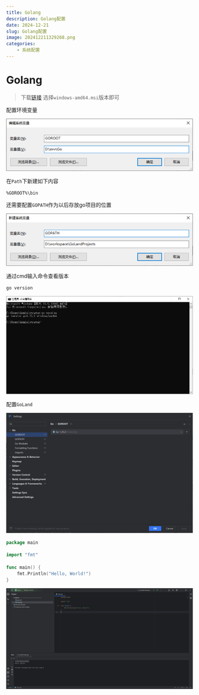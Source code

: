 ```yaml
---
title: Golang
description: Golang配置
date: 2024-12-21
slug: Golang配置
image: 202412211329268.png
categories:
    - 系统配置
---
```

# Golang

> 下载[链接](https://golang.google.cn/dl/)
> 选择`windows-amd64.msi`版本即可

配置环境变量

![image-20241005222325284](https://raw.githubusercontent.com/IsUnderAchiever/markdown-img/master/PicGo03/202412211327280.png)

在`Path`下新建如下内容

```
%GOROOT%\bin
```

还需要配置`GOPATH`作为以后存放go项目的位置

![image-20241005221932481](https://raw.githubusercontent.com/IsUnderAchiever/markdown-img/master/PicGo03/202412211327750.png)

通过cmd输入命令查看版本

```sh
go version
```

![image-20241005222018204](https://raw.githubusercontent.com/IsUnderAchiever/markdown-img/master/PicGo03/202412211328112.png)



配置`GoLand`

![image-20241005222734356](https://raw.githubusercontent.com/IsUnderAchiever/markdown-img/master/PicGo03/202412211328325.png)

```go
package main

import "fmt"

func main() {
	fmt.Println("Hello, World!")
}
```

![image-20241005223054395](https://raw.githubusercontent.com/IsUnderAchiever/markdown-img/master/PicGo03/202412211328495.png)

